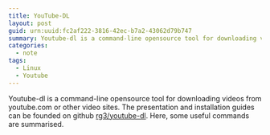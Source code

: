 ```yaml
---
title: YouTube-DL
layout: post
guid: urn:uuid:fc2af222-3816-42ec-b7a2-43062d79b747
summary: Youtube-dl is a command-line opensource tool for downloading videos from youtube.com or other video sites.
categories:
  - note
tags:
  - Linux
  - Youtube
---
```



Youtube-dl is a command-line opensource tool for downloading videos from youtube.com or other video sites. The presentation
and installation guides can be founded on github [rg3/youtube-dl](https://github.com/rg3/youtube-dl/blob/master/README.md#readme).
Here, some useful commands are summarised.
